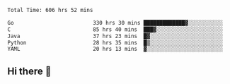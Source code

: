 <!--START_SECTION:waka-->

```txt
Total Time: 606 hrs 52 mins

Go                         330 hrs 30 mins █████████████▓░░░░░░░░░░░   54.34 %
C                          85 hrs 40 mins  ███▓░░░░░░░░░░░░░░░░░░░░░   14.09 %
Java                       37 hrs 23 mins  █▓░░░░░░░░░░░░░░░░░░░░░░░   06.15 %
Python                     28 hrs 35 mins  █▒░░░░░░░░░░░░░░░░░░░░░░░   04.70 %
YAML                       20 hrs 13 mins  ▓░░░░░░░░░░░░░░░░░░░░░░░░   03.32 %
```

<!--END_SECTION:waka-->

## Hi there 👋

<!--
**prorok210/prorok210** is a ✨ _special_ ✨ repository because its `README.md` (this file) appears on your GitHub profile.

Here are some ideas to get you started:

- 🔭 I’m currently working on ...
- 🌱 I’m currently learning ...
- 👯 I’m looking to collaborate on ...
- 🤔 I’m looking for help with ...
- 💬 Ask me about ...
- 📫 How to reach me: ...
- 😄 Pronouns: ...
- ⚡ Fun fact: ...
-->
